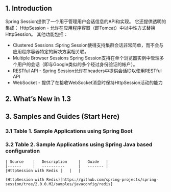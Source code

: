 ## 1. Introduction
Spring Session提供了一个用于管理用户会话信息的API和实现。 
它还提供透明的集成：
 HttpSession - 允许在应用程序容器（即Tomcat）中以中性方式替换HttpSession。 其他功能包括：
 -  Clustered Sessions :Spring Session使得支持集群会话非常简单，而不会与应用程序容器特定的解决方案相关联。
 -  Multiple Browser Sessions Spring Session支持在单个浏览器实例中管理多个用户的会话（即与Google类似的多个经过身份验证的帐户）。
 -  RESTful API - Spring Session允许在headers中提供会话ID以使用RESTful API
 -  WebSocket - 提供了在接收WebSocket消息时保持HttpSession活动的能力
 ## 2. What’s New in 1.3
 ## 3. Samples and Guides (Start Here)
 ### 3.1 Table 1. Sample Applications using Spring Boot
 ### 3.2 Table 2. Sample Applications using Spring Java based configuration

	| Source 	|	Description 	|	Guide	|
	|------		|	----------		|	-------	|
	|HttpSession with Redis	|	|	|
	
	(HttpSession with Redis)[https://github.com/spring-projects/spring-session/tree/2.0.0.M2/samples/javaconfig/redis]